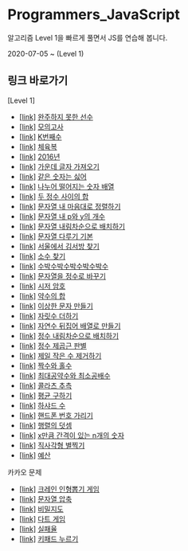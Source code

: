 # Programmers_JavaScript

알고리즘 Level 1을 빠르게 풀면서 JS를 연습해 봅니다.

2020-07-05 ~ (Level 1)

## 링크 바로가기

[Level 1]

- [[link]](https://programmers.co.kr/learn/courses/30/lessons/42576) [완주하지 못한 선수](./Code/완주하지%20못한%20선수.js)
- [[link]](https://programmers.co.kr/learn/courses/30/lessons/42840) [모의고사](./Code/모의고사.js)
- [[link]](https://programmers.co.kr/learn/courses/30/lessons/42748) [K번째수](./Code/K번째수.js)
- [[link]](https://programmers.co.kr/learn/courses/30/lessons/42862) [체육복](./Code/체육복.js)
- [[link]](https://programmers.co.kr/learn/courses/30/lessons/12901) [2016년](./Code/2016년.js)
- [[link]](https://programmers.co.kr/learn/courses/30/lessons/12903) [가운데 글자 가져오기](./Code/가운데%20글자%20가져오기.js)
- [[link]](https://programmers.co.kr/learn/courses/30/lessons/12906) [같은 숫자는 싫어](./Code/같은%20숫자는%20싫어.js)
- [[link]](https://programmers.co.kr/learn/courses/30/lessons/12910) [나누어 떨어지는 숫자 배열](./Code/나누어%20떨어지는%20숫자%20배열.js)
- [[link]](https://programmers.co.kr/learn/courses/30/lessons/12912) [두 정수 사이의 합](./Code/두%20정수%20사이의%20합.js)
- [[link]](https://programmers.co.kr/learn/courses/30/lessons/12915) [문자열 내 마음대로 정렬하기](./Code/문자열%20내%20마음대로%20정렬하기.js)
- [[link]](https://programmers.co.kr/learn/courses/30/lessons/12916) [문자열 내 p와 y의 개수](./Code/문자열%20내%20p와%20y의%20개수.js)
- [[link]](https://programmers.co.kr/learn/courses/30/lessons/12917) [문자열 내림차순으로 배치하기](./Code/문자열%20내림차순으로%20배치하기.js)
- [[link]](https://programmers.co.kr/learn/courses/30/lessons/12918) [문자열 다루기 기본](./Code/문자열%20다루기%20기본.js)
- [[link]](https://programmers.co.kr/learn/courses/30/lessons/12919) [서울에서 김서방 찾기](./Code/서울에서%20김서방%20찾기.js)
- [[link]](https://programmers.co.kr/learn/courses/30/lessons/12921) [소수 찾기](./Code/소수%20찾기.js)
- [[link]](https://programmers.co.kr/learn/courses/30/lessons/12922) [수박수박수박수박수박수](./Code/수박수박수박수박수박수.js)
- [[link]](https://programmers.co.kr/learn/courses/30/lessons/12925) [문자열을 정수로 바꾸기](./Code/문자열을%20정수로%20바꾸기.js)
- [[link]](https://programmers.co.kr/learn/courses/30/lessons/12926) [시저 암호](./Code/시저%20암호.js)
- [[link]](https://programmers.co.kr/learn/courses/30/lessons/12928) [약수의 합](./Code/약수의%20합.js)
- [[link]](https://programmers.co.kr/learn/courses/30/lessons/12930) [이상한 문자 만들기](./Code/이상한%20문자%20만들기.js)
- [[link]](https://programmers.co.kr/learn/courses/30/lessons/12931) [자릿수 더하기](./Code/자릿수%20더하기.js)
- [[link]](https://programmers.co.kr/learn/courses/30/lessons/12932) [자연수 뒤집어 배열로 만들기](./Code/자연수%20뒤집어%20배열로%20만들기.js)
- [[link]](https://programmers.co.kr/learn/courses/30/lessons/12933) [정수 내림차순으로 배치하기](./Code/정수%20내림차순으로%20배치하기.js)
- [[link]](https://programmers.co.kr/learn/courses/30/lessons/12934) [정수 제곱근 판별](./Code/정수%20제곱근%20판별.js)
- [[link]](https://programmers.co.kr/learn/courses/30/lessons/12935) [제일 작은 수 제거하기](./Code/제일%20작은%20수%20제거하기.js)
- [[link]](https://programmers.co.kr/learn/courses/30/lessons/12937) [짝수와 홀수](./Code/짝수와%20홀수.js)
- [[link]](https://programmers.co.kr/learn/courses/30/lessons/12940) [최대공약수와 최소공배수](./Code/최대공약수와%20최소공배수.js)
- [[link]](https://programmers.co.kr/learn/courses/30/lessons/12943) [콜라츠 추측](./Code/콜라츠%20추측.js)
- [[link]](https://programmers.co.kr/learn/courses/30/lessons/12944) [평균 구하기](./Code/평균%20구하기.js)
- [[link]](https://programmers.co.kr/learn/courses/30/lessons/12947) [하샤드 수](./Code/하샤드%20수.js)
- [[link]](https://programmers.co.kr/learn/courses/30/lessons/12948) [핸드폰 번호 가리기](./Code/핸드폰%20번호%20가리기.js)
- [[link]](https://programmers.co.kr/learn/courses/30/lessons/12950) [행렬의 덧셈](./Code/행렬의%20덧셈.js)
- [[link]](https://programmers.co.kr/learn/courses/30/lessons/12954) [x만큼 간격이 있는 n개의 숫자](./Code/x만큼%20간격이%20있는%20n개의%20숫자.js)
- [[link]](https://programmers.co.kr/learn/courses/30/lessons/12969) [직사각형 별찍기](./Code/직사각형%20별찍기.js)
- [[link]](https://programmers.co.kr/learn/courses/30/lessons/12982) [예산](./Code/예산.js)

카카오 문제
- [[link]](https://programmers.co.kr/learn/courses/30/lessons/64061) [크레인 인형뽑기 게임](./Code/크레인%20인형뽑기%20게임.js)
- [[link]](https://programmers.co.kr/learn/courses/30/lessons/60057) [문자열 압축](./Code/문자열%20압축.js)
- [[link]](https://programmers.co.kr/learn/courses/30/lessons/17681) [비밀지도](./Code/비밀지도.js)
- [[link]](https://programmers.co.kr/learn/courses/30/lessons/17682) [다트 게임](./Code/다트%20게임.js)
- [[link]](https://programmers.co.kr/learn/courses/30/lessons/42889) [실패율](./Code/실패율.js)
- [[link]](https://programmers.co.kr/learn/courses/30/lessons/67256) [키패드 누르기](./Code/키패드%20누르기.js)